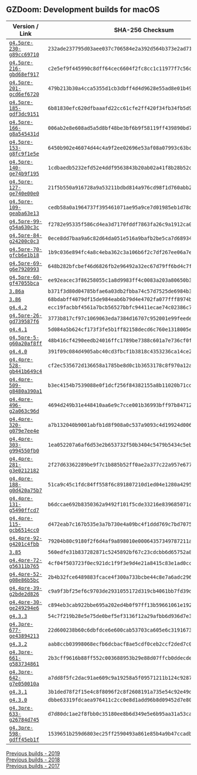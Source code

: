 ## GZDoom: Development builds for macOS

|Version / Link|SHA-256 Checksum|
|---|---|
|[`g4.5pre-230-g89cc69710`](https://github.com/alexey-lysiuk/gzdoom-macos-devbuilds/releases/download/g4.5pre-230-g89cc69710/gzdoom-g4.5pre-230-g89cc69710.dmg)|`232ade237795d03aee037c706584e2a392d564b373e2ad714ca97ea33788ccb2`|
|[`g4.5pre-216-gbd68ef917`](https://github.com/alexey-lysiuk/gzdoom-macos-devbuilds/releases/download/g4.5pre-216-gbd68ef917/gzdoom-g4.5pre-216-gbd68ef917.dmg)|`c2e5ef9f445990c8dff64cec6604f2fc8cc1c11977f7c56c50de9760f702c7da`|
|[`g4.5pre-201-gcd6ef6720`](https://github.com/alexey-lysiuk/gzdoom-macos-devbuilds/releases/download/g4.5pre-201-gcd6ef6720/gzdoom-g4.5pre-201-gcd6ef6720.dmg)|`479b213b30a4cca5355d1cb3dbff4d4d9628e55ad8e01b49a84bbaaf5165f3ce`|
|[`g4.5pre-185-gdf3dc9151`](https://github.com/alexey-lysiuk/gzdoom-macos-devbuilds/releases/download/g4.5pre-185-gdf3dc9151/gzdoom-g4.5pre-185-gdf3dc9151.dmg)|`6b81830efc620dfbaaafd22cc61cfe2ff420f34fb34fb5d9c88c5e0810d2a296`|
|[`g4.5pre-166-g8a545431d`](https://github.com/alexey-lysiuk/gzdoom-macos-devbuilds/releases/download/g4.5pre-166-g8a545431d/gzdoom-g4.5pre-166-g8a545431d.dmg)|`006ab2e8e608ad5a5d8bf48be3bf6b9f58119ff439890bd7549f6816c28d461a`|
|[`g4.5pre-153-g8fc9f1e5e`](https://github.com/alexey-lysiuk/gzdoom-macos-devbuilds/releases/download/g4.5pre-153-g8fc9f1e5e/gzdoom-g4.5pre-153-g8fc9f1e5e.dmg)|`6450b902e46074d44c4a9f2ee02696e53af08a07993c63bc689621b8b3c6f7bd`|
|[`g4.5pre-140-ge74b9f195`](https://github.com/alexey-lysiuk/gzdoom-macos-devbuilds/releases/download/g4.5pre-140-ge74b9f195/gzdoom-g4.5pre-140-ge74b9f195.dmg)|`1cdbaedb5232efd52e4ddf9563843b20ab02a41f8b28b52c88e0f05e1dc4568d`|
|[`g4.5pre-127-ge740e00e0`](https://github.com/alexey-lysiuk/gzdoom-macos-devbuilds/releases/download/g4.5pre-127-ge740e00e0/gzdoom-g4.5pre-127-ge740e00e0.dmg)|`21f5b550a916728a9a53211bdbd814a976cd98f1d760abb2544393dc3305725d`|
|[`g4.5pre-109-geaba63e13`](https://github.com/alexey-lysiuk/gzdoom-macos-devbuilds/releases/download/g4.5pre-109-geaba63e13/gzdoom-g4.5pre-109-geaba63e13.dmg)|`cedb58a0a1964737f395461071ae95a9ce7d01985eb1d78de7bbf5ff09008e06`|
|[`g4.5pre-99-g54a630c3c`](https://github.com/alexey-lysiuk/gzdoom-macos-devbuilds/releases/download/g4.5pre-99-g54a630c3c/gzdoom-g4.5pre-99-g54a630c3c.dmg)|`f2782e95335f586cd4ea3d7170fddf7863fa26c9a1912ca0c7479b9c13c2dc9f`|
|[`g4.5pre-84-g24200c0c3`](https://github.com/alexey-lysiuk/gzdoom-macos-devbuilds/releases/download/g4.5pre-84-g24200c0c3/gzdoom-g4.5pre-84-g24200c0c3.dmg)|`0ece8dd7baa9a6c82d64da051e516a9bafb2be5ca7d6893491a38856e0c4f923`|
|[`g4.5pre-70-gfcb6e1b18`](https://github.com/alexey-lysiuk/gzdoom-macos-devbuilds/releases/download/g4.5pre-70-gfcb6e1b18/gzdoom-g4.5pre-70-gfcb6e1b18.dmg)|`1b9c036e894fc4a8c4eba362c3a106b6f2c7df267ee06a7e8d5bdc7f9c0672e0`|
|[`g4.5pre-69-g6e7920993`](https://github.com/alexey-lysiuk/gzdoom-macos-devbuilds/releases/download/g4.5pre-69-g6e7920993/gzdoom-g4.5pre-69-g6e7920993.dmg)|`648b282bfcbef46d6826fb2e96492a32ec67d79ff6bd4c7fcd4b719a6bebe209`|
|[`g4.5pre-60-gf47055bca`](https://github.com/alexey-lysiuk/gzdoom-macos-devbuilds/releases/download/g4.5pre-60-gf47055bca/gzdoom-g4.5pre-60-gf47055bca.dmg)|`ee92eacec3f86258055c1a8d9983ff4c0083a203a80650b30393ad67a24c3116`|
|[`3.86a`](https://github.com/alexey-lysiuk/gzdoom-macos-devbuilds/releases/download/3.86a/lzdoom-3.86a.dmg)|`b371f3d80d04785bfae6a03db2fbba74c57d7525de6984b3897e8ef90f59b636`|
|[`3.86`](https://github.com/alexey-lysiuk/gzdoom-macos-devbuilds/releases/download/3.86/lzdoom-3.86.dmg)|`68bdabff4079df15de984eab6b79d4e4702fa077fff8974b25543afa952da19c`|
|[`g4.4.2`](https://github.com/alexey-lysiuk/gzdoom-macos-devbuilds/releases/download/g4.4.2/gzdoom-g4.4.2.dmg)|`ecc19facbbf4561a7bcb56527bbfc94411ecae74c02386c7a134e24589db39b1`|
|[`g4.5pre-26-gd739587f6`](https://github.com/alexey-lysiuk/gzdoom-macos-devbuilds/releases/download/g4.5pre-26-gd739587f6/gzdoom-g4.5pre-26-gd739587f6.dmg)|`3773b817cf97c1069063eda7384d16707c952001e99feede81469fb5a6b6a692`|
|[`g4.4.1`](https://github.com/alexey-lysiuk/gzdoom-macos-devbuilds/releases/download/g4.4.1/gzdoom-g4.4.1.dmg)|`5d084a5b624cf173f3fe5b1ff82158decd6c760e1318005e9149cd473802e093`|
|[`g4.5pre-5-g60a20af8ff`](https://github.com/alexey-lysiuk/gzdoom-macos-devbuilds/releases/download/g4.5pre-5-g60a20af8ff/gzdoom-g4.5pre-5-g60a20af8ff.dmg)|`48b416cf4290eedb24016ffc1789be7388c601a7e736cf0f879089f0b12338b0`|
|[`g4.4.0`](https://github.com/alexey-lysiuk/gzdoom-macos-devbuilds/releases/download/g4.4.0/gzdoom-g4.4.0.dmg)|`391f09c084d4905abc40cd3fbcf1b3818c4353236ca14ce29c5383f028b6b0f0`|
|[`g4.4pre-528-gb441b649c4`](https://github.com/alexey-lysiuk/gzdoom-macos-devbuilds/releases/download/g4.4pre-528-gb441b649c4/gzdoom-g4.4pre-528-gb441b649c4.dmg)|`cf2ec535672d136658a1785be8d0c1b3653178c8f970a12a80c4ea468bc00f8e`|
|[`g4.4pre-509-g8480a390a1`](https://github.com/alexey-lysiuk/gzdoom-macos-devbuilds/releases/download/g4.4pre-509-g8480a390a1/gzdoom-g4.4pre-509-g8480a390a1.dmg)|`b3ec4154b7539088e0f1dcf256f84382155a8b11020b71cda5649dd055d7e9fa`|
|[`g4.4pre-496-g2a063c96d`](https://github.com/alexey-lysiuk/gzdoom-macos-devbuilds/releases/download/g4.4pre-496-g2a063c96d/gzdoom-g4.4pre-496-g2a063c96d.dmg)|`4694d249b31e448410aa6e9c7cce001b36993bff97b847120f143dd0fc85515d`|
|[`g4.4pre-320-g079e7ee4e`](https://github.com/alexey-lysiuk/gzdoom-macos-devbuilds/releases/download/g4.4pre-320-g079e7ee4e/gzdoom-g4.4pre-320-g079e7ee4e.dmg)|`a7b132040b9001abfb1d8f908a0c537a9093c4d19924d0061c32fba33a94432c`|
|[`g4.4pre-303-g994550fb0`](https://github.com/alexey-lysiuk/gzdoom-macos-devbuilds/releases/download/g4.4pre-303-g994550fb0/gzdoom-g4.4pre-303-g994550fb0.dmg)|`1ea052207a6af6d53e2b653732f50b3404c5479b5434c5eb8c0daf83652ce09e`|
|[`g4.4pre-281-g3e0212182`](https://github.com/alexey-lysiuk/gzdoom-macos-devbuilds/releases/download/g4.4pre-281-g3e0212182/gzdoom-g4.4pre-281-g3e0212182.dmg)|`2f27d63362289be9f7c1b885b52ff0ae2a377c22a957e677416b62f6e8f5845e`|
|[`g4.4pre-188-g0d420a75b7`](https://github.com/alexey-lysiuk/gzdoom-macos-devbuilds/releases/download/g4.4pre-188-g0d420a75b7/gzdoom-g4.4pre-188-g0d420a75b7.dmg)|`51ca9c45c1fdc84ff558f6c891807210d1ed04e1280a4295b9fa8616dd6e9512`|
|[`g4.4pre-131-g5490ffcd7`](https://github.com/alexey-lysiuk/gzdoom-macos-devbuilds/releases/download/g4.4pre-131-g5490ffcd7/gzdoom-g4.4pre-131-g5490ffcd7.dmg)|`b6dccae692b8350362a9492f101f5cde33216e839685071c65c4e9dc0090a894`|
|[`g4.4pre-115-gcb6514cc0`](https://github.com/alexey-lysiuk/gzdoom-macos-devbuilds/releases/download/g4.4pre-115-gcb6514cc0/gzdoom-g4.4pre-115-gcb6514cc0.dmg)|`d472eab7c167b535e3a7b730e4a09bc4f1ddd769c7bd7075c0562cf22c4cc563`|
|[`g4.4pre-92-g4201c4fbb`](https://github.com/alexey-lysiuk/gzdoom-macos-devbuilds/releases/download/g4.4pre-92-g4201c4fbb/gzdoom-g4.4pre-92-g4201c4fbb.dmg)|`79204b80c9180f2f6d4af9a898010e00064357349787211a1287d7075653ccc3`|
|[`3.85`](https://github.com/alexey-lysiuk/gzdoom-macos-devbuilds/releases/download/3.85/lzdoom-3.85.dmg)|`560edfe31b837282871c5245892bf67c23cdcbb6d65752a82978ed99e0f45472`|
|[`g4.4pre-72-g56311b765`](https://github.com/alexey-lysiuk/gzdoom-macos-devbuilds/releases/download/g4.4pre-72-g56311b765/gzdoom-g4.4pre-72-g56311b765.dmg)|`4cf04f503723f0ec921dc1f9f3e9d4e21a8415c83e1ad0cc4ed3cf1b07d832b4`|
|[`g4.4pre-52-g08e86b5bc`](https://github.com/alexey-lysiuk/gzdoom-macos-devbuilds/releases/download/g4.4pre-52-g08e86b5bc/gzdoom-g4.4pre-52-g08e86b5bc.dmg)|`2b4b32fce6489883fcace4f300a733bcbe44c8e7a6adc2968bf88d2c6a16d84e`|
|[`g4.4pre-39-g2bde2d826`](https://github.com/alexey-lysiuk/gzdoom-macos-devbuilds/releases/download/g4.4pre-39-g2bde2d826/gzdoom-g4.4pre-39-g2bde2d826.dmg)|`c9a9f3bf25ef6c9703de2931055172d319cb4061bb7fd39dfbec81d4ee52daa7`|
|[`g4.4pre-30-ge249294e6`](https://github.com/alexey-lysiuk/gzdoom-macos-devbuilds/releases/download/g4.4pre-30-ge249294e6/gzdoom-g4.4pre-30-ge249294e6.dmg)|`c894eb3cab922bbe695a202ed4b0f97ff13b59661061e1920e1dc6998cc8a34c`|
|[`g4.3.3`](https://github.com/alexey-lysiuk/gzdoom-macos-devbuilds/releases/download/g4.3.3/gzdoom-g4.3.3.dmg)|`54c7f219b28e5e75de0bef5ef3136f12a29afbb6d936d7e3329322270c95a019`|
|[`g4.3pre-677-ge43894213`](https://github.com/alexey-lysiuk/gzdoom-macos-devbuilds/releases/download/g4.3pre-677-ge43894213/gzdoom-g4.3pre-677-ge43894213.dmg)|`22d600238b60c6dbfdce6e600cab53703ca605e6c319167321e2fd0f60543c75`|
|[`g4.3.2`](https://github.com/alexey-lysiuk/gzdoom-macos-devbuilds/releases/download/g4.3.2/gzdoom-g4.3.2.dmg)|`aab8ccb03998068ecfb6dcbacf8ae5cdf0ceb2ccf2ded7c09292c1d23223de1d`|
|[`g4.3pre-661-g583734861`](https://github.com/alexey-lysiuk/gzdoom-macos-devbuilds/releases/download/g4.3pre-661-g583734861/gzdoom-g4.3pre-661-g583734861.dmg)|`2b3cff9616b88ff552c003688953b29e88d07ffcb0ddecde620f06adbed276f8`|
|[`g4.3pre-642-g7e050010a`](https://github.com/alexey-lysiuk/gzdoom-macos-devbuilds/releases/download/g4.3pre-642-g7e050010a/gzdoom-g4.3pre-642-g7e050010a.dmg)|`a7dd8f5fc2dac91ae609c9a19258a5f09571211b124c92870b06ab7aadc0784b`|
|[`g4.3.1`](https://github.com/alexey-lysiuk/gzdoom-macos-devbuilds/releases/download/g4.3.1/gzdoom-g4.3.1.dmg)|`3b1ded78f2f15e4c8f8096f2c8f2608191a735e54c92e49d9e4b773042da5905`|
|[`g4.3.0`](https://github.com/alexey-lysiuk/gzdoom-macos-devbuilds/releases/download/g4.3.0/gzdoom-g4.3.0.dmg)|`dbbe63319fdcaea976411c2cc0e8d1add96b8d09452d7e80ef0f53acbb9fe7d0`|
|[`g4.3pre-633-g26784d745`](https://github.com/alexey-lysiuk/gzdoom-macos-devbuilds/releases/download/g4.3pre-633-g26784d745/gzdoom-g4.3pre-633-g26784d745.dmg)|`d7d80dc1ae2f8fbb0c35180ee8b6d349e5e6b95aa31a53ca8414bc8857049142`|
|[`g4.3pre-598-gdff45eb1f`](https://github.com/alexey-lysiuk/gzdoom-macos-devbuilds/releases/download/g4.3pre-598-gdff45eb1f/gzdoom-g4.3pre-598-gdff45eb1f.dmg)|`1539651b259d6803ec25ff2590493a861e85b4a9b47ccadb099a500a576e7e11`|

[Previous builds - 2019](https://github.com/alexey-lysiuk/gzdoom-macos-devbuilds-2019)  
[Previous builds - 2018](https://github.com/alexey-lysiuk/gzdoom-macos-devbuilds-2018)  
[Previous builds - 2017](https://github.com/alexey-lysiuk/gzdoom-macos-devbuilds-2017)
